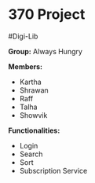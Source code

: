 # 370 Project

#Digi-Lib

**Group:** Always Hungry

**Members:**
- Kartha
- Shrawan
- Raff
- Talha
- Showvik

**Functionalities:**
- Login
- Search
- Sort
- Subscription Service
